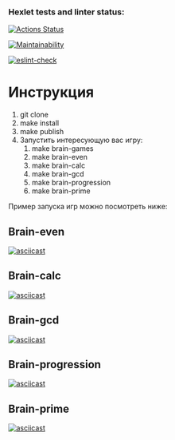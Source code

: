 ### Hexlet tests and linter status:
[![Actions Status](https://github.com/Zhidkov-Egor/frontend-project-lvl1/workflows/hexlet-check/badge.svg)](https://github.com/Zhidkov-Egor/frontend-project-lvl1/actions)

[![Maintainability](https://api.codeclimate.com/v1/badges/15725dcea6a475974ac6/maintainability)](https://codeclimate.com/github/Zhidkov-Egor/frontend-project-lvl1/maintainability)

[![eslint-check](https://github.com/Zhidkov-Egor/frontend-project-lvl1/actions/workflows/eslint-check.yml/badge.svg)](https://github.com/Zhidkov-Egor/frontend-project-lvl1/actions/workflows/eslint-check.yml)

# Инструкция
1) git clone
2) make install
3) make publish
4) Запустить интересующую вас игру:
   1) make brain-games
   2) make brain-even
   3) make brain-calc
   4) make brain-gcd
   5) make brain-progression
   6) make brain-prime

Пример запуска игр можно посмотреть ниже:

## Brain-even
[![asciicast](https://asciinema.org/a/TmUoxfnXhPouTAA4zldDf2GEa.svg)](https://asciinema.org/a/TmUoxfnXhPouTAA4zldDf2GEa)
## Brain-calc
[![asciicast](https://asciinema.org/a/RZ0kZwUoShhZzIOqbO7vSmBFK.svg)](https://asciinema.org/a/RZ0kZwUoShhZzIOqbO7vSmBFK)
## Brain-gcd
[![asciicast](https://asciinema.org/a/FWtgZb7d3mPjgzATV1eVsFGFA.svg)](https://asciinema.org/a/FWtgZb7d3mPjgzATV1eVsFGFA)
## Brain-progression
[![asciicast](https://asciinema.org/a/AoRVncFlSYRg8D7zCNVV1QzrD.svg)](https://asciinema.org/a/AoRVncFlSYRg8D7zCNVV1QzrD)
## Brain-prime
[![asciicast](https://asciinema.org/a/fO6wbWNK6DdcgbKq8oes6fAvZ.svg)](https://asciinema.org/a/fO6wbWNK6DdcgbKq8oes6fAvZ)